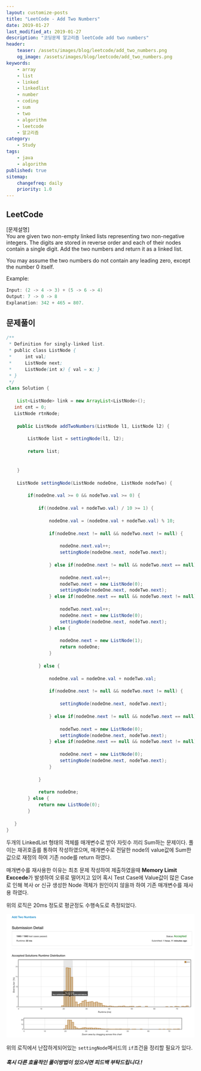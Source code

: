 ```yaml
---
layout: customize-posts
title: "LeetCode - Add Two Numbers"
date: 2019-01-27
last_modified_at: 2019-01-27
description: "코딩문제 알고리즘 leetCode add two numbers"
header:
    teaser: /assets/images/blog/leetcode/add_two_numbers.png
    og_image: /assets/images/blog/leetcode/add_two_numbers.png
keywords:
    - array
    - list
    - linked
    - linkedlist
    - number
    - coding
    - sum
    - two
    - algorithm
    - leetcode
    - 알고리즘
category:
    - Study
tags:
    - java
    - algorithm
published: true
sitemap:
    changefreq: daily
    priority: 1.0
---
```


## LeetCode

[문제설명]  
You are given two non-empty linked lists representing two non-negative integers. The digits are stored in reverse order and each of their nodes contain a single digit. Add the two numbers and return it as a linked list.

You may assume the two numbers do not contain any leading zero, except the number 0 itself.

Example:

```java
Input: (2 -> 4 -> 3) + (5 -> 6 -> 4)
Output: 7 -> 0 -> 8
Explanation: 342 + 465 = 807.
```

## 문제풀이

```java
/**
 * Definition for singly-linked list.
 * public class ListNode {
 *     int val;
 *     ListNode next;
 *     ListNode(int x) { val = x; }
 * }
 */
class Solution {
    
    List<ListNode> link = new ArrayList<ListNode>();
   int cnt = 0;
   ListNode rtnNode;
    
    public ListNode addTwoNumbers(ListNode l1, ListNode l2) {
        
        ListNode list = settingNode(l1, l2);
                
        return list;
        
        
    }
    
    ListNode settingNode(ListNode nodeOne, ListNode nodeTwo) {
      
        if(nodeOne.val >= 0 && nodeTwo.val >= 0) {
            
            if((nodeOne.val + nodeTwo.val) / 10 >= 1) {
                
                nodeOne.val = (nodeOne.val + nodeTwo.val) % 10;
                
                if(nodeOne.next != null && nodeTwo.next != null) {
                    
                    nodeOne.next.val++;
                    settingNode(nodeOne.next, nodeTwo.next);
                    
                } else if(nodeOne.next != null && nodeTwo.next == null) {
                    
                    nodeOne.next.val++;
                    nodeTwo.next = new ListNode(0);
                    settingNode(nodeOne.next, nodeTwo.next);
                } else if(nodeOne.next == null && nodeTwo.next != null) {
                    
                    nodeTwo.next.val++;
                    nodeOne.next = new ListNode(0);
                    settingNode(nodeOne.next, nodeTwo.next);
                } else {
                    
                    nodeOne.next = new ListNode(1);
                    return nodeOne;
                }
                
            } else {
                
                nodeOne.val = nodeOne.val + nodeTwo.val;
                
                if(nodeOne.next != null && nodeTwo.next != null) {
                    
                    settingNode(nodeOne.next, nodeTwo.next);
                    
                } else if(nodeOne.next != null && nodeTwo.next == null) {
                    
                    nodeTwo.next = new ListNode(0);
                    settingNode(nodeOne.next, nodeTwo.next);
                } else if(nodeOne.next == null && nodeTwo.next != null) {
                    
                    nodeOne.next = new ListNode(0);
                    settingNode(nodeOne.next, nodeTwo.next);
                }
                
            }
            
            return nodeOne;
        } else {
            return new ListNode(0);
        }
      
   }
}
```

두개의 LinkedList 형태의 객체를 매개변수로 받아 자릿수 끼리 Sum하는 문제이다. 풀이는 재귀호출를 통하여 작성하였으며, 매개변수로 전달한 node의 value값에 Sum한 값으로 재정의 하여 기존 node를 return 하였다.  

매개변수를 재사용한 이유는 최초 문제 작성하여 제출하였을때 **Memory Limit Exccede**가 발생하여 오류로 떨어지고 있어 혹시 Test Case에 Value값이 많은 Case로 인해 복사 or 신규 생성한 Node 객체가 원인이지 않을까 하여 기존 매개변수를 재사용 하였다. 

위의 로직은 20ms 정도로 평균정도 수행속도로 측정되었다.

![submit](/assets/images/blog/leetcode/add_two_numbers.png)

위의 로직에서 난잡하게되어있는 ```settingNode```메서드의 ``if``조건을 정리할 필요가 있다.  


##### 혹시 다른 효율적인 풀이방법이 있으시면 피드백 부탁드립니다.!
